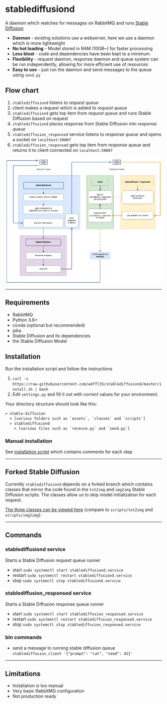 # stablediffusiond

A daemon which watches for messages on RabbitMQ and runs [Stable Diffusion](https://github.com/CompVis/stable-diffusion)

- **Daemon** - existing solutions use a webserver, here we use a daemon which is more lightweight
- **No hot loading** - Model stored in RAM (10GB~) for faster processing
- **Less bloat** - code and dependencies have been kept to a minimum
- **Flexibility** - request daemon, response daemon and queue system can be run independently, allowing for more efficient use of resources
- **Easy to use** - just run the daemon and send messages to the queue using `send.py`

## Flow chart

1. `stablediffusiond` listens to _request queue_
2. client makes a request which is added to _request queue_
3. `stablediffusiond` gets top item from _request queue_ and runs Stable Diffusion based on request
4. `stablediffusiond` places response from Stable Diffusion into _response queue_
5. `stablediffusion_responsed` service listens to _response queue_ and opens a socket on `localhost:50007`
6. `stablediffusion_responsed` gets top item from _response queue_ and returns it to client connected on `localhost:50007`

![img.png](src/stablediffusiond_flowchart.png)

---

## Requirements

- RabbitMQ
- Python 3.6+
- conda (optional but recommended)
- pika
- Stable Diffusion and its dependencies
- the Stable Diffusion Model

## Installation

Run the installation script and follow the instructions

1. `curl -s https://raw.githubusercontent.com/w4ffl35/stablediffusiond/master/install.sh | bash`
2. Edit `settings.py` and fill it out with correct values for your environment.

Your directory structure should look like this:

```
> stable-diffusion
  > [various folders such as `assets`, `classes` and `scripts`]
  > stablediffusiond
    > [various files such as `receive.py` and `send.py`]
```

### Manual installation

See [installation script](https://github.com/w4ffl35/stablediffusiond/install.sh) which contains comments for each step

---

## Forked Stable Diffusion

Currently `stablediffusiond` depends on a forked branch which contains classes that mirror the code found in the 
`txt2img` and `img2img` Stable Diffusion scripts. The classes allow us to skip model initialization for each request.

[The three classes can be viewed here](https://github.com/w4ffl35/stable-diffusion/tree/feature/add-classes/classes) (compare to `scripts/txt2img` and `scripts/img2img`):

---

## Commands

### stablediffusiond service

Starts a Stable Diffusion request queue runner
 
- start `sudo systemctl start stablediffusiond.service`
- restart `sudo systemctl restart stablediffusiond.service`
- stop `sudo systemctl stop stablediffusiond.service`


### stablediffusion_responsed service

Starts a Stable Diffusion response queue runner
 
- start `sudo systemctl start stablediffusion_responsed.service`
- restart `sudo systemctl restart stablediffusion_responsed.service`
- stop `sudo systemctl stop stablediffusion_responsed.service`

### bin commands

- send a message to running stable diffusion queue `stablediffusion_client '{"prompt": "cat", "seed": 42}'`

---

## Limitations

- Installation is too manual
- Very basic RabbitMQ configuration
- Not production ready
